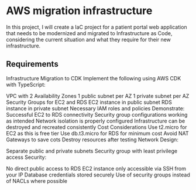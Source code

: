 # AWS migration infrastructure

In this project, I will create a IaC project for a patient portal web application that needs to be modernized and migrated to Infrastructure as Code, considering the current situation and what they require for their new infrastructure.

## Requirements
Infrastructure Migration to CDK
Implement the following using AWS CDK with TypeScript:

VPC with 2 Availability Zones
1 public subnet per AZ
1 private subnet per AZ
Security Groups for EC2 and RDS
EC2 instance in public subnet
RDS instance in private subnet
Necessary IAM roles and policies
Demonstrate:
Successful EC2 to RDS connectivity
Security group configurations working as intended
Network isolation is properly configured
Infrastructure can be destroyed and recreated consistently
Cost Considerations
Use t2.micro for EC2 as this is free tier
Use db.t3.micro for RDS for minimum cost
Avoid NAT Gateways to save cots
Destroy resources after testing
Network Design:

Separate public and private subnets
Security group with least privilege access
Security:

No direct public access to RDS
EC2 instance only accessible via SSH from your IP
Database credentials stored securely
Use of security groups instead of NACLs where possible
